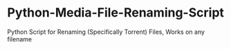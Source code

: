 # Python-Media-File-Renaming-Script
Python Script for Renaming (Specifically Torrent) Files, Works on any filename
